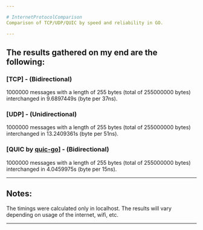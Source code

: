 ```yaml
---

# InternetProtocolComparison
Comparison of TCP/UDP/QUIC by speed and reliability in GO.

---
```


## The results gathered on my end are the following:

### [TCP] - (Bidirectional)
1000000 messages with a length of 255 bytes (total of 255000000 bytes) interchanged in 9.6897449s (byte per 37ns).

### [UDP] - (Unidirectional)
1000000 messages with a length of 255 bytes (total of 255000000 bytes) interchanged in 13.2409361s (byte per 51ns).

### [QUIC by [quic-go](https://pkg.go.dev/github.com/quic-go/quic-go)] - (Bidirectional)
1000000 messages with a length of 255 bytes (total of 255000000 bytes) interchanged in 4.0459975s (byte per 15ns).

---

## Notes:
The timings were calculated only in localhost. The results will vary depending on usage of the internet, wifi, etc.

---
